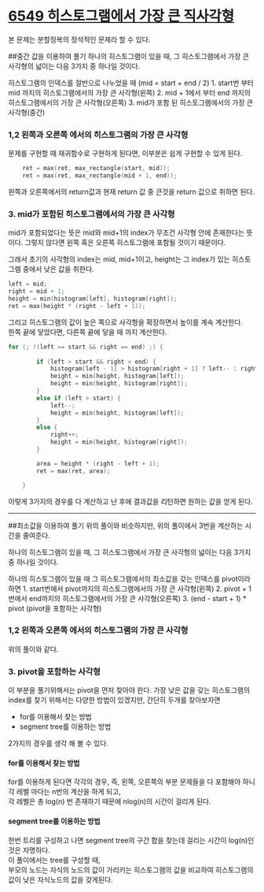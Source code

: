 # [6549 히스토그램에서 가장 큰 직사각형](https://www.acmicpc.net/problem/6549)

본 문제는 분할정복의 정석적인 문제라 할 수 있다.

##중간 값을 이용하여 풀기
하나의 히스토그램이 있을 때, 그 히스토그램에서 가장 큰 사각형의 넓이는 다음 3가지 중 하나일 것이다.  
  
히스토그램의 인덱스를 절반으로 나누었을 때 (mid = start + end / 2)
	1.  start번 부터 mid 까지의 히스토그램에서의 가장 큰 사각형(왼쪽)
	2.  mid + 1에서 부터 end 까지의 히스토그램에서의 가장 큰 사각형(오른쪽)
	3.  mid가 포함 된 히스토그램에서의 가장 큰 사각형(중간)

### 1,2 왼쪽과 오른쪽 에서의 히스토그램의 가장 큰 사각형
문제를 구현할 때 재귀함수로 구현하게 된다면, 이부분은 쉽게 구현할 수 있게 된다.
```cpp
	ret = max(ret, max_rectangle(start, mid));
	ret = max(ret, max_rectangle(mid + 1, end));
```
왼쪽과 오른쪽에서의 return값과 현재 return 값 중 큰것을 return 값으로 취하면 된다.

### 3. mid가 포함된 히스토그램에서의 가장 큰 사각형
mid가 포함되었다는 뜻은 mid와 mid+1의 index가 무조건 사각형 안에 존재한다는 뜻이다.
그렇지 않다면 왼쪽 혹은 오른쪽 히스토그램에 포함될 것이기 때문이다.  
  
그래서 초기의 사각형의 index는 mid, mid+1이고, height는 그 index가 있는 히스토그램 중에서 낮은 값을 취한다.
```cpp
left = mid;
right = mid + 1;
height = min(histogram[left], histogram[right]);
ret = max(height * (right - left + 1));
```
그리고 히스토그램의 값이 높은 쪽으로 사각형을 확장하면서 높이를 계속 계산한다.  
한쪽 끝에 닿았다면, 다른쪽 끝에 닿을 때 까지 계산한다.  
```cpp
for (; !(left == start && right == end) ;) {
		
		if (left > start && right < end) {
			histogram[left - 1] > histogram[right + 1] ? left-- : right++;
			height = min(height, histogram[left]);
			height = min(height, histogram[right]);
		}
		else if (left > start) {
			left--;
			height = min(height, histogram[left]);
		}
		else {
			right++;
			height = min(height, histogram[right]);
		}

		area = height * (right - left + 1);
		ret = max(ret, area);

	}
```

이렇게 3가지의 경우를 다 계산하고 난 후에 결과값을 리턴하면 원하는 값을 얻게 된다.


---
##최소값을 이용하여 풀기
위의 풀이와 비슷하지만, 위의 풀이에서 3번을 계산하는 시간을 줄여준다.  
  
하나의 히스토그램이 있을 때, 그 히스토그램에서 가장 큰 사각형의 넓이는 다음 3가지 중 하나일 것이다.  
  
하나의 히스토그램이 있을 때 그 히스토그램에서의 최소값을 갖는 인덱스를 pivot이라 하면
	1. start번에서 pivot까지의 히스토그램에서의 가장 큰 사각형(왼쪽)
	2. pivot + 1번에서 end까지의 히스토그램에서의 가장 큰 사각형(오른쪽)
	3. (end - start + 1) * pivot (pivot을 포함하는 사각형)

### 1,2 왼쪽과 오른쪽 에서의 히스토그램의 가장 큰 사각형
위의 풀이와 같다.
### 3. pivot을 포함하는 사각형
이 부분을 풀기위해서는 pivot을 먼저 찾아야 한다.
가장 낮은 값을 갖는 히스토그램의 index를 찾기 위해서는 다양한 방법이 있겠지만, 간단히 두개를 찾아보자면  

- for를 이용해서 찾는 방법
- segment tree를 이용하는 방법  

2가지의 경우를 생각 해 볼 수 있다.  
#### for를 이용해서 찾는 방법
for를 이용하게 된다면 각각의 경우, 즉, 왼쪽, 오른쪽의 부분 문제들을 다 포함해야 하니 각 레벨 마다는 n번의 계산을 하게 되고,  
각 레벨은 총 log(n) 번 존재하기 때문에 nlog(n)의 시간이 걸리게 된다.
#### segment tree를 이용하는 방법  
한번 트리를 구성하고 나면 segment tree의 구간 합을 찾는데 걸리는 시간이 log(n)인 것은 자명하다.  
이 풀이에서는 tree를 구성할 때,  
부모의 노드는 자식의 노드의 값이 가리키는 히스토그램의 값을 비교하여 히스토그램의 값이 낮은 자식노드의 값을 갖게된다.